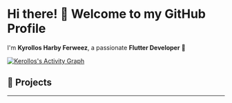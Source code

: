 # Hi there! 👋 Welcome to my GitHub Profile  

I'm **Kyrollos Harby Ferweez**, a passionate **Flutter Developer** 🚀  

[![Kerollos's Activity Graph](https://github-readme-activity-graph.cyclic.app/graph?username=kyrolloss&theme=github)](https://github.com/kyrolloss)


## 🌟 Projects  
---

